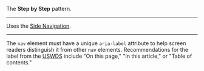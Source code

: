 The **Step by Step** pattern.

---

Uses the [Side Navigation](side-navigation).

---

The `nav` element must have a unique `aria-label` attribute to help screen readers distinguish it from other `nav` elements. Recommendations for the label from the <abbr title="The U.S. Web Design System">USWDS</abbr> include "On this page," "In this article," or "Table of contents."